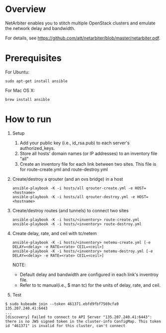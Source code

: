 
Overview
========
NetArbiter enables you to stitch multiple OpenStack clusters and emulate the network delay and bandwidth.

For details, see <https://github.com/att/netarbiter/blob/master/netarbiter.pdf>.

# Prerequisites
For Ubuntu:
```
sudo apt-get install ansible
```
For Mac OS X:
```
brew install ansible
```

# How to run 
1. Setup
   1. Add your public key (i.e., id_rsa.pub) to each server's authorized_keys.
   2. Store all hosts' domain names (or IP addresses) to an inventory file "all"
   3. Create an inventory file for each link between two sites. 
   This file is for route-create.yml and route-destroy.yml

2. Create/destroy a qrouter (and an ovs bridge) in a host
   ```
   ansible-playbook -K -i hosts/all qrouter-create.yml -e HOST=<hostname> 
   ansible-playbook -K -i hosts/all qrouter-destroy.yml -e HOST=<hostname> 
   ```

3. Create/destroy routes (and tunnels) to connect two sites 
   ```
   ansible-playbook -K -i hosts/<inventory> route-create.yml
   ansible-playbook -K -i hosts/<inventory> route-destroy.yml
   ```

4. Create delay, rate, and ceil with tc/netem
   ```
   ansible-playbook -K -i hosts/<inventory> netemu-create.yml [-e DELAY=<delay> -e RATE=<rate> CEIL=<ceil>]
   ansible-playbook -K -i hosts/<inventory> netemu-destroy.yml [-e DELAY=<delay> -e RATE=<rate> CEIL=<ceil>]
   ```

   NOTE:
    - Default delay and bandwidth are configured in each link's inventroy file. 
    - Refer to tc manual(i.e., $ man tc) for the units of delay, rate, and ceil. 

5. Test
```
$ sudo kubeadm join --token 461371.ebfd9fbf7569cfa9 135.207.240.41:6443
...
[discovery] Failed to connect to API Server "135.207.240.41:6443": there is no JWS signed token in the cluster-info ConfigMap. This token id "461371" is invalid for this cluster, can't connect
```

